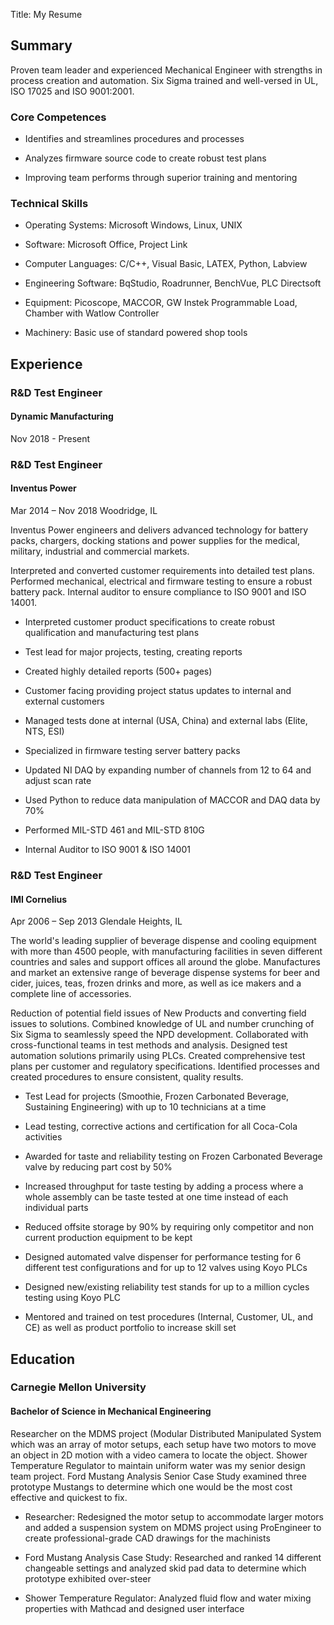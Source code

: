 Title: My Resume

## Summary

Proven team leader and experienced Mechanical Engineer with strengths in process
creation and automation. 
Six Sigma trained and well-versed in UL, ISO 17025 and ISO 9001:2001.
 
### Core Competences

- Identifies and streamlines procedures and processes

- Analyzes firmware source code to create robust test plans

- Improving team performs through superior training and mentoring

### Technical Skills
  
- Operating Systems: Microsoft Windows, Linux, UNIX

- Software: Microsoft Office, Project Link

- Computer Languages: C/C++, Visual Basic, LATEX, Python, Labview

- Engineering Software: BqStudio, Roadrunner, BenchVue, PLC Directsoft

- Equipment: Picoscope, MACCOR, GW Instek Programmable Load, Chamber with Watlow
  Controller

- Machinery: Basic use of standard powered shop tools

## Experience

### R&D Test Engineer

#### Dynamic Manufacturing

Nov 2018 - Present

### R&D Test Engineer

#### Inventus Power

Mar 2014 – Nov 2018
Woodridge, IL

Inventus Power engineers and delivers advanced technology for battery packs, 
chargers, docking stations and power supplies for the medical, military, 
industrial and commercial markets.

Interpreted and converted customer requirements into detailed test plans. 
Performed mechanical, electrical and firmware testing to ensure a robust battery 
pack. 
Internal auditor to ensure compliance to ISO 9001 and ISO 14001.

- Interpreted customer product specifications to create robust qualification and 
  manufacturing test plans

- Test lead for major projects, testing, creating reports

- Created highly detailed reports (500+ pages)

- Customer facing providing project status updates to internal and external 
  customers

- Managed tests done at internal (USA, China) and external labs (Elite, NTS, ESI)

- Specialized in firmware testing server battery packs

- Updated NI DAQ by expanding number of channels from 12 to 64 and adjust scan
  rate

- Used Python to reduce data manipulation of MACCOR and DAQ data by 70%

- Performed MIL-STD 461 and MIL-STD 810G

- Internal Auditor to ISO 9001 & ISO 14001

### R&D Test Engineer

#### IMI Cornelius

Apr 2006 – Sep 2013
Glendale Heights, IL

The world's leading supplier of beverage dispense and cooling equipment with 
more than 4500 people, with manufacturing facilities in seven different 
countries and sales and support offices all around the globe. 
Manufactures and market an extensive range of beverage dispense systems for beer 
and cider, juices, teas, frozen drinks and more, as well as ice makers and a 
complete line of accessories.

Reduction of potential field issues of New Products and converting field issues 
to solutions. 
Combined knowledge of UL and number crunching of Six Sigma to seamlessly speed 
the NPD development. 
Collaborated with cross-functional teams in test methods and analysis. 
Designed test automation solutions primarily using PLCs. 
Created comprehensive test plans per customer and regulatory specifications. 
Identified processes and created procedures to ensure consistent, quality 
results.

- Test Lead for projects (Smoothie, Frozen Carbonated Beverage, Sustaining 
  Engineering) with up to 10 technicians at a time

- Lead testing, corrective actions and certification for all Coca-Cola activities

- Awarded for taste and reliability testing on Frozen Carbonated Beverage valve 
  by reducing part cost by 50%

- Increased throughput for taste testing by adding a process where a whole 
  assembly can be taste tested at one time instead of each individual parts

- Reduced offsite storage by 90% by requiring only competitor and non current 
  production equipment to be kept

- Designed automated valve dispenser for performance testing for 6 different 
  test configurations and for up to 12 valves using Koyo PLCs

- Designed new/existing reliability test stands for up to a million cycles 
  testing using Koyo PLC

- Mentored and trained on test procedures (Internal, Customer, UL, and CE) as 
  well as product portfolio to increase skill set

## Education 

### Carnegie Mellon University

#### Bachelor of Science in Mechanical Engineering

Researcher on the MDMS project (Modular Distributed Manipulated System which was
an array of motor setups, each setup have two motors to move an object in 2D
motion with a video camera to locate the object.
Shower Temperature Regulator to maintain uniform water was my senior design
team project.
Ford Mustang Analysis Senior Case Study examined three prototype Mustangs to
determine which one would be the most cost effective and quickest to fix.

- Researcher: Redesigned the motor setup to accommodate larger motors and added
  a suspension system on MDMS project using ProEngineer to create 
  professional-grade CAD drawings for the machinists

- Ford Mustang Analysis Case Study: Researched and ranked 14 different
  changeable settings and analyzed skid pad data to determine which prototype
  exhibited over-steer

- Shower Temperature Regulator: Analyzed fluid flow and water mixing properties
  with Mathcad and designed user interface
